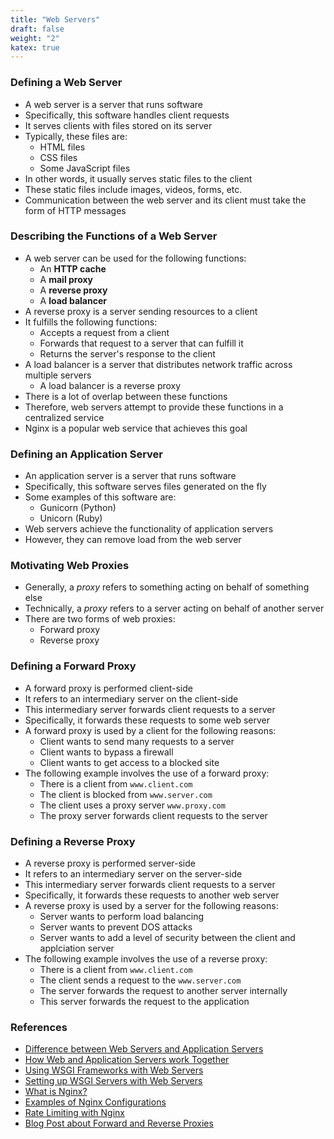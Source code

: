 ```yaml
---
title: "Web Servers"
draft: false
weight: "2"
katex: true
---
```


### Defining a Web Server
- A web server is a server that runs software
- Specifically, this software handles client requests
- It serves clients with files stored on its server
- Typically, these files are:
	- HTML files
	- CSS files
	- Some JavaScript files
- In other words, it usually serves static files to the client
- These static files include images, videos, forms, etc.
- Communication between the web server and its client must take the form of HTTP messages

### Describing the Functions of a Web Server
- A web server can be used for the following functions:
	- An **HTTP cache**
	- A **mail proxy**
	- A **reverse proxy**
	- A **load balancer**
- A reverse proxy is a server sending resources to a client
- It fulfills the following functions:
	- Accepts a request from a client
	- Forwards that request to a server that can fulfill it
	- Returns the server's response to the client
- A load balancer is a server that distributes network traffic across multiple servers
	- A load balancer is a reverse proxy
- There is a lot of overlap between these functions
- Therefore, web servers attempt to provide these functions in a centralized service
- Nginx is a popular web service that achieves this goal

### Defining an Application Server
- An application server is a server that runs software
- Specifically, this software serves files generated on the fly
- Some examples of this software are:
	- Gunicorn (Python)
	- Unicorn (Ruby)
- Web servers achieve the functionality of application servers
- However, they can remove load from the web server

### Motivating Web Proxies
- Generally, a *proxy* refers to something acting on behalf of something else
- Technically, a *proxy* refers to a server acting on behalf of another server
- There are two forms of web proxies:
	- Forward proxy
	- Reverse proxy

### Defining a Forward Proxy
- A forward proxy is performed client-side
- It refers to an intermediary server on the client-side
- This intermediary server forwards client requests to a server
- Specifically, it forwards these requests to some web server
- A forward proxy is used by a client for the following reasons:
	- Client wants to send many requests to a server
	- Client wants to bypass a firewall
	- Client wants to get access to a blocked site
- The following example involves the use of a forward proxy:
	- There is a client from `www.client.com`
	- The client is blocked from `www.server.com`
	- The client uses a proxy server `www.proxy.com`
	- The proxy server forwards client requests to the server

### Defining a Reverse Proxy
- A reverse proxy is performed server-side
- It refers to an intermediary server on the server-side
- This intermediary server forwards client requests to a server
- Specifically, it forwards these requests to another web server
- A reverse proxy is used by a server for the following reasons:
	- Server wants to perform load balancing
	- Server wants to prevent DOS attacks
	- Server wants to add a level of security between the client and applciation server
- The following example involves the use of a reverse proxy:
	- There is a client from `www.client.com`
	- The client sends a request to the `www.server.com`
	- The server forwards the request to another server internally
	- This server forwards the request to the application

### References
- [Difference between Web Servers and Application Servers](https://stackoverflow.com/a/35360821/12777044)
- [How Web and Application Servers work Together](https://www.nginx.com/resources/glossary/application-server-vs-web-server/)
- [Using WSGI Frameworks with Web Servers](https://stackoverflow.com/a/12798019/12777044)
- [Setting up WSGI Servers with Web Servers](https://stackoverflow.com/a/8691337/12777044)
- [What is Nginx?](https://kinsta.com/knowledgebase/what-is-nginx/)
- [Examples of Nginx Configurations](https://www.nginx.com/resources/wiki/start/topics/examples/full/)
- [Rate Limiting with Nginx](https://www.nginx.com/blog/rate-limiting-nginx/)
- [Blog Post about Forward and Reverse Proxies](https://medium.com/@abhishekbhardwaj510/forward-proxy-and-reverse-proxy-128e05e9e43a)
